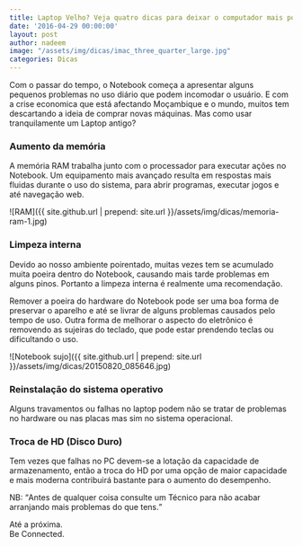 ```yaml
---
title: Laptop Velho? Veja quatro dicas para deixar o computador mais potente
date: '2016-04-29 00:00:00'
layout: post
author: nadeem
image: "/assets/img/dicas/imac_three_quarter_large.jpg"
categories: Dicas
---
```


Com o passar do tempo, o Notebook começa a apresentar alguns pequenos problemas no uso diário que podem incomodar o usuário.
E com a crise economica que está afectando Moçambique e o mundo, muitos tem descartando a ideia de comprar novas máquinas.
Mas como usar tranquilamente um Laptop antigo?

### Aumento da memória
A memória RAM trabalha junto com o processador para executar ações no Notebook. Um equipamento mais avançado resulta em respostas mais fluidas durante o uso do sistema, para abrir programas, executar jogos e até navegação web.

![RAM]({{ site.github.url | prepend: site.url }}/assets/img/dicas/memoria-ram-1.jpg)

### Limpeza interna
Devido ao nosso ambiente poirentado, muitas vezes tem se acumulado muita poeira dentro do Notebook, causando mais tarde problemas em alguns pinos. 
Portanto a limpeza interna é realmente uma recomendação.

Remover a poeira do hardware do Notebook pode ser uma boa forma de preservar o aparelho e até se livrar de alguns problemas causados pelo tempo de uso.
Outra forma de melhorar o aspecto do eletrônico é removendo as sujeiras do teclado, que pode estar prendendo teclas ou dificultando o uso.

![Notebook sujo]({{ site.github.url | prepend: site.url }}/assets/img/dicas/20150820_085646.jpg)

### Reinstalação do sistema operativo
Alguns travamentos ou falhas no laptop podem não se tratar de problemas no hardware ou nas placas mas sim no sistema operacional.

### Troca de HD (Disco Duro)
Tem vezes que falhas no PC devem-se a lotação da capacidade de armazenamento, então a troca do HD por uma opção de maior capacidade e mais moderna contribuirá bastante para o aumento do desempenho.

NB: <q>Antes de qualquer coisa consulte um Técnico para não acabar arranjando mais problemas do que tens.</q>

Até a próxima.<br>
Be Connected.